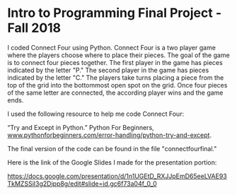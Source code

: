 # Intro to Programming Final Project - Fall 2018

I coded Connect Four using Python. Connect Four is a two player game where the players choose where to place their pieces. The goal of the game is to connect four pieces together. The first player in the game has pieces indicated by the letter "P." The second player in the game has pieces indicated by the letter "C." The players take turns placing a piece from the top of the grid into the bottommost open spot on the grid. Once four pieces of the same letter are connected, the according player wins and the game ends.

I used the following resource to help me code Connect Four:

“Try and Except in Python.” Python For Beginners, www.pythonforbeginners.com/error-handling/python-try-and-except.

The final version of the code can be found in the file "connectfourfinal."

Here is the link of the Google Slides I made for the presentation portion:

https://docs.google.com/presentation/d/1n1UGEtD_RXJJpEmD65eeLVAE93TkMZSSiI3g2Dipp8g/edit#slide=id.gc6f73a04f_0_0
